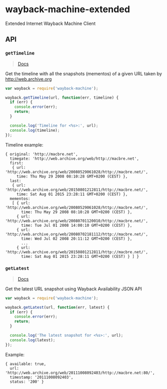 # wayback-machine-extended

Extended Internet Wayback Machine Client

## API

### `getTimeline`

> [Docs](http://ws-dl.blogspot.fr/2013/07/2013-07-15-wayback-machine-upgrades.html)

Get the timeline with all the snapshots (mementos) of a given URL taken by http://web.archive.org

```js
var wayback = require('wayback-machine');

wayback.getTimeline(url, function(err, timeline) {
  if (err) {
    console.error(err);
    return;
  }

  console.log('Timeline for <%s>:', url);
  console.log(timeline);
});
```

Timeline example:

```
{ original: 'http://macbre.net',
  timegate: 'http://web.archive.org/web/http://macbre.net',
  first: 
   { url: 'http://web.archive.org/web/20080529061028/http://macbre.net/',
     time: Thu May 29 2008 08:10:28 GMT+0200 (CEST) },
  last: 
   { url: 'http://web.archive.org/web/20150801212811/http://macbre.net/',
     time: Sat Aug 01 2015 23:28:11 GMT+0200 (CEST) },
  mementos: 
   [ { url: 'http://web.archive.org/web/20080529061028/http://macbre.net/',
       time: Thu May 29 2008 08:10:28 GMT+0200 (CEST) },
     { url: 'http://web.archive.org/web/20080701120010/http://macbre.net/',
       time: Tue Jul 01 2008 14:00:10 GMT+0200 (CEST) },
     { url: 'http://web.archive.org/web/20080702181112/http://macbre.net/',
       time: Wed Jul 02 2008 20:11:12 GMT+0200 (CEST) },
       ...
     { url: 'http://web.archive.org/web/20150801212811/http://macbre.net/',
       time: Sat Aug 01 2015 23:28:11 GMT+0200 (CEST) } ] }
```

### `getLatest`

> [Docs](https://archive.org/help/wayback_api.php)

Get the latest URL snapshot using Wayback Availability JSON API

```js
var wayback = require('wayback-machine');

wayback.getLatest(url, function(err, latest) {
  if (err) {
    console.error(err);
    return;
  }

  console.log('The latest snapshot for <%s>:', url);
  console.log(latest);
});
```

Example:

```
{ available: true,
  url: 'http://web.archive.org/web/20111008092403/http://macbre.net:80/',
  timestamp: '20111008092403',
  status: '200' }
```
